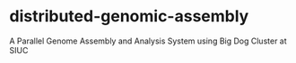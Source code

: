 # distributed-genomic-assembly
A Parallel Genome Assembly and Analysis System using Big Dog Cluster at SIUC

